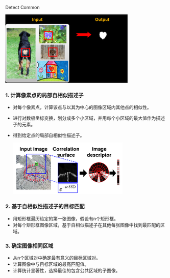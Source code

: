 Detect Common

![1708954685446](image/readme/1708954685446.png)

### 1. 计算像素点的局部自相似描述子

- 对每个像素点，计算该点与以其为中心的图像区域内其他点的相似性。
- 进行对数极坐标变换，划分成多个小区域，并用每个小区域的最大值作为描述子的元素。
- 得到给定点的局部自相似性描述子。

  ![1708954720147](image/readme/1708954720147.png)

### 2. 基于自相似性描述子的目标匹配

- 用矩形框遍历给定的第一张图像，假设有n个矩形框。
- 对每个矩形框图像区域，基于自相似描述子在其他每张图像中找到最匹配的区域。

### 3. 确定图像相同区域

- 从n个区域对中确定最有意义的目标区域对。
- 计算图像中与目标区域的最高匹配值。
- 计算统计显著性，选择最佳的包含公共区域的子图像。
